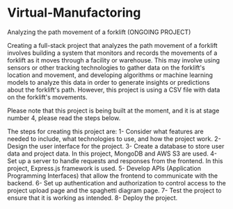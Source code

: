 # Virtual-Manufactoring
Analyzing the path movement of a forklift (ONGOING PROJECT) 

Creating a full-stack project that analyzes the path movement of a forklift involves building a system that monitors and records the movements of a forklift as it moves through a facility or warehouse. This may involve using sensors or other tracking technologies to gather data on the forklift's location and movement, and developing algorithms or machine learning models to analyze this data in order to generate insights or predictions about the forklift's path. However, this project is using a CSV file with data on the forklift's movements.

Please note that this project is being built at the moment, and it is at stage number 4, please read the steps below.

The steps for creating this project are: 
1- Consider what features are needed to include, what technologies to use, and how the project work.
2- Design the user interface for the project.
3- Create a database to store user data and project data. In this project, MongoDB and AWS S3 are used.
4- Set up a server to handle requests and responses from the frontend. In this project, Express.js framework is used.
5- Develop APIs (Application Programming Interfaces) that allow the frontend to communicate with the backend. 
6- Set up authentication and authorization to control access to the project upload page and the spaghetti diagram page.
7- Test the project to ensure that it is working as intended.
8- Deploy the project.
